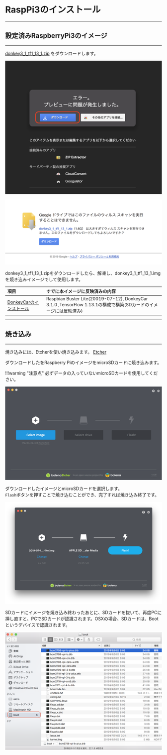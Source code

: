 # RaspPi3のインストール


<hr>

## 設定済みRaspberryPi3のイメージ

<hr>

<a href="https://drive.google.com/open?id=1D0CIBUGjWtYLCME5w3nPPFZn66fb4bjw"  target="_blank">donkey3_1_tf1_13_1.zip</a> をダウンロードします。

![](./img/dl000.png)

![](./img/dl001.png)

donkey3_1_tf1_13_1.zipをダウンロードしたら、解凍し、donkey3_1_tf1_13_1.imgを焼き込みイメージでして使用します。


|項目|すでに本イメージに反映済みの内容|
|:--|:--|
|[DonkeyCarのインストール](https://faboplatform.github.io/DonkeyDocs/2.DonkeyCar3%E3%81%AE%E5%80%8B%E5%88%A5%E8%A8%AD%E5%AE%9A/01.donkey_install/)|Raspbian Buster Lite(20019-07-12), DonkeyCar 3.1.0 ,TensorFlow 1.13.1の構成で構築(SDカードのイメージには反映済み)|

<hr>

## 焼き込み

<hr>

焼き込みには、Etcherを使い焼き込みます。
<a href="https://www.balena.io/etcher/" targte="new">Etcher</a>

ダウンロードしたをRaspberry PiのイメージをmicroSDカードに焼き込みます。

!!!warning "注意点"
	必ずデータの入っていないmicroSDカードを使用してください。  

![](./img/et001.png)

ダウンロードしたイメージとmicroSDカードを選択します。  
`Flash`ボタンを押すことで焼き込むことができ、完了すれば焼き込み終了です。

![](./img/et003.png)

SDカードにイメージを焼き込み終わったあとに、SDカードを抜いて、再度PCに挿し直すと、PCでSDカードが認識されます。OSXの場合、SDカードは、Bootというデバイスで認識されます。

![](./img/boot001.png)

